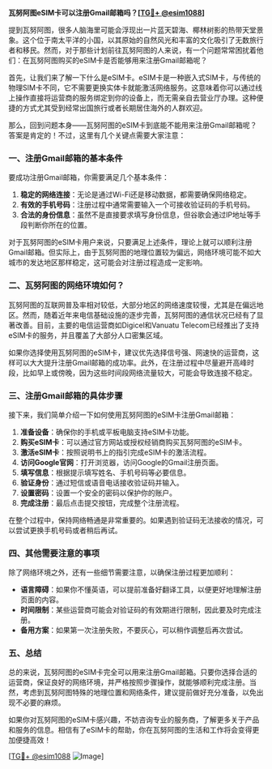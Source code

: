 **瓦努阿图eSIM卡可以注册Gmail邮箱吗？[[TG💪+ @esim1088](https://t.me/s/esim1088)]**

提到瓦努阿图，很多人脑海里可能会浮现出一片蓝天碧海、椰林树影的热带天堂景象。这个位于南太平洋的小国，以其原始的自然风光和丰富的文化吸引了无数旅行者和移民。然而，对于那些计划前往瓦努阿图的人来说，有一个问题常常困扰着他们：在瓦努阿图购买的eSIM卡是否能够用来注册Gmail邮箱呢？

首先，让我们来了解一下什么是eSIM卡。eSIM卡是一种嵌入式SIM卡，与传统的物理SIM卡不同，它不需要更换实体卡就能激活网络服务。这意味着你可以通过线上操作直接将运营商的服务绑定到你的设备上，而无需亲自去营业厅办理。这种便捷的方式尤其受到经常出国旅行或者长期居住海外的人群欢迎。

那么，回到问题本身——瓦努阿图的eSIM卡到底能不能用来注册Gmail邮箱呢？答案是肯定的！不过，这里有几个关键点需要大家注意：

### **一、注册Gmail邮箱的基本条件**
要成功注册Gmail邮箱，你需要满足几个基本条件：
1. **稳定的网络连接**：无论是通过Wi-Fi还是移动数据，都需要确保网络稳定。
2. **有效的手机号码**：注册过程中通常需要输入一个可接收验证码的手机号码。
3. **合法的身份信息**：虽然不是直接要求填写身份信息，但谷歌会通过IP地址等手段判断你所在的位置。

对于瓦努阿图的eSIM卡用户来说，只要满足上述条件，理论上就可以顺利注册Gmail邮箱。但实际上，由于瓦努阿图的地理位置较为偏远，网络环境可能不如大城市的发达地区那样稳定，这可能会对注册过程造成一定影响。

### **二、瓦努阿图的网络环境如何？**
瓦努阿图的互联网普及率相对较低，大部分地区的网络速度较慢，尤其是在偏远地区。然而，随着近年来电信基础设施的逐步完善，瓦努阿图的通信状况已经有了显著改善。目前，主要的电信运营商如Digicel和Vanuatu Telecom已经推出了支持eSIM卡的服务，并且覆盖了大部分人口密集区域。

如果你选择使用瓦努阿图的eSIM卡，建议优先选择信号强、网速快的运营商，这样可以大大提升注册Gmail邮箱的成功率。此外，在注册过程中尽量避开高峰时段，比如早上或傍晚，因为这些时间段网络流量较大，可能会导致连接不稳定。

### **三、注册Gmail邮箱的具体步骤**
接下来，我们简单介绍一下如何使用瓦努阿图的eSIM卡注册Gmail邮箱：

1. **准备设备**：确保你的手机或平板电脑支持eSIM卡功能。
2. **购买eSIM卡**：可以通过官方网站或授权经销商购买瓦努阿图的eSIM卡。
3. **激活eSIM卡**：按照说明书上的指引完成eSIM卡的激活流程。
4. **访问Google官网**：打开浏览器，访问Google的Gmail注册页面。
5. **填写信息**：根据提示填写姓名、手机号码等必要信息。
6. **验证身份**：通过短信或语音电话接收验证码并输入。
7. **设置密码**：设置一个安全的密码以保护你的账户。
8. **完成注册**：最后点击提交按钮，完成整个注册流程。

在整个过程中，保持网络畅通是非常重要的。如果遇到验证码无法接收的情况，可以尝试更换手机号码或者稍后再试。

### **四、其他需要注意的事项**
除了网络环境之外，还有一些细节需要注意，以确保注册过程更加顺利：
- **语言障碍**：如果你不懂英语，可以提前准备好翻译工具，以便更好地理解注册页面的内容。
- **时间限制**：某些运营商可能会对验证码的有效期进行限制，因此要及时完成注册。
- **备用方案**：如果第一次注册失败，不要灰心，可以稍作调整后再次尝试。

### **五、总结**
总的来说，瓦努阿图的eSIM卡完全可以用来注册Gmail邮箱。只要你选择合适的运营商，保证良好的网络环境，并严格按照步骤操作，就能够顺利完成注册。当然，考虑到瓦努阿图特殊的地理位置和网络条件，建议提前做好充分准备，以免出现不必要的麻烦。

如果你对瓦努阿图的eSIM卡感兴趣，不妨咨询专业的服务商，了解更多关于产品和服务的信息。相信有了eSIM卡的帮助，你在瓦努阿图的生活和工作将会变得更加便捷高效！

[[TG💪+ @esim1088](https://t.me/s/esim1088) ![Image](https://i.postimg.cc/4NQfJmqS/Snipaste-2025-05-13-00-14-12.png)]